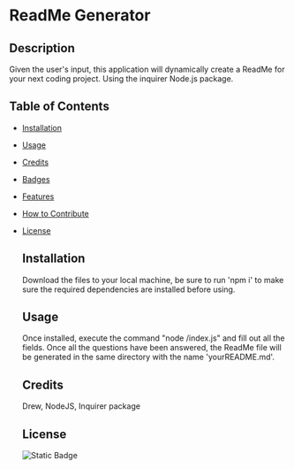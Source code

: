 # ReadMe Generator

## Description

Given the user's input, this application will dynamically create a ReadMe for your next coding project. Using the inquirer Node.js package.

## Table of Contents

- [Installation](#installation)
- [Usage](#usage)
- [Credits](#credits)
- [Badges](#badges)
- [Features](#features)
- [How to Contribute](#contribute)

- [License](#license)

  ## Installation

  Download the files to your local machine, be sure to run 'npm i' to make sure the required dependencies are installed before using.

  ## Usage

  Once installed, execute the command "node <path-to-file>/index.js" and fill out all the fields. Once all the questions have been answered, the ReadMe file will be generated in the same directory with the name 'yourREADME.md'.

  ## Credits

  Drew, NodeJS, Inquirer package

  ## License

    <img alt="Static Badge" src="https://img.shields.io/badge/MIT%20License-1350c22">
